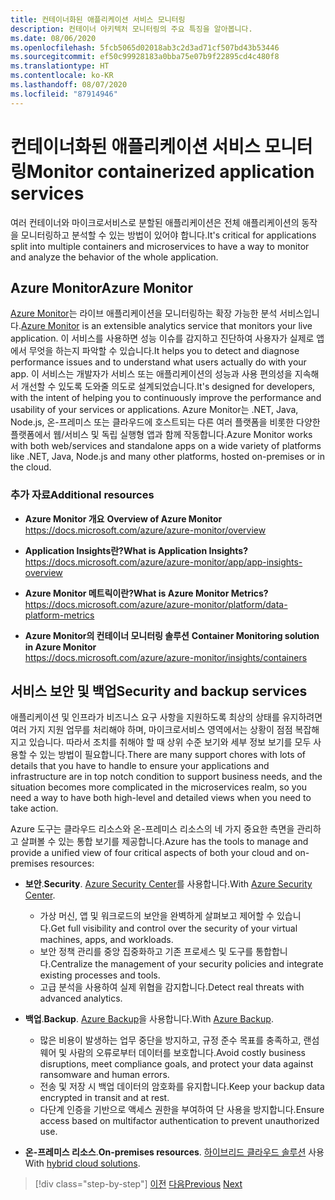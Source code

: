 ```yaml
---
title: 컨테이너화된 애플리케이션 서비스 모니터링
description: 컨테이너 아키텍처 모니터링의 주요 특징을 알아봅니다.
ms.date: 08/06/2020
ms.openlocfilehash: 5fcb5065d02018ab3c2d3ad71cf507bd43b53446
ms.sourcegitcommit: ef50c99928183a0bba75e07b9f22895cd4c480f8
ms.translationtype: HT
ms.contentlocale: ko-KR
ms.lasthandoff: 08/07/2020
ms.locfileid: "87914946"
---
```

# <a name="monitor-containerized-application-services"></a><span data-ttu-id="e5f58-103">컨테이너화된 애플리케이션 서비스 모니터링</span><span class="sxs-lookup"><span data-stu-id="e5f58-103">Monitor containerized application services</span></span>

<span data-ttu-id="e5f58-104">여러 컨테이너와 마이크로서비스로 분할된 애플리케이션은 전체 애플리케이션의 동작을 모니터링하고 분석할 수 있는 방법이 있어야 합니다.</span><span class="sxs-lookup"><span data-stu-id="e5f58-104">It's critical for applications split into multiple containers and microservices to have a way to monitor and analyze the behavior of the whole application.</span></span>

## <a name="azure-monitor"></a><span data-ttu-id="e5f58-105">Azure Monitor</span><span class="sxs-lookup"><span data-stu-id="e5f58-105">Azure Monitor</span></span>

<span data-ttu-id="e5f58-106">[Azure Monitor](https://azure.microsoft.com/services/monitor/)는 라이브 애플리케이션을 모니터링하는 확장 가능한 분석 서비스입니다.</span><span class="sxs-lookup"><span data-stu-id="e5f58-106">[Azure Monitor](https://azure.microsoft.com/services/monitor/) is an extensible analytics service that monitors your live application.</span></span> <span data-ttu-id="e5f58-107">이 서비스를 사용하면 성능 이슈를 감지하고 진단하여 사용자가 실제로 앱에서 무엇을 하는지 파악할 수 있습니다.</span><span class="sxs-lookup"><span data-stu-id="e5f58-107">It helps you to detect and diagnose performance issues and to understand what users actually do with your app.</span></span> <span data-ttu-id="e5f58-108">이 서비스는 개발자가 서비스 또는 애플리케이션의 성능과 사용 편의성을 지속해서 개선할 수 있도록 도와줄 의도로 설계되었습니다.</span><span class="sxs-lookup"><span data-stu-id="e5f58-108">It's designed for developers, with the intent of helping you to continuously improve the performance and usability of your services or applications.</span></span> <span data-ttu-id="e5f58-109">Azure Monitor는 .NET, Java, Node.js, 온-프레미스 또는 클라우드에 호스트되는 다른 여러 플랫폼을 비롯한 다양한 플랫폼에서 웹/서비스 및 독립 실행형 앱과 함께 작동합니다.</span><span class="sxs-lookup"><span data-stu-id="e5f58-109">Azure Monitor works with both web/services and standalone apps on a wide variety of platforms like .NET, Java, Node.js and many other platforms, hosted on-premises or in the cloud.</span></span>

### <a name="additional-resources"></a><span data-ttu-id="e5f58-110">추가 자료</span><span class="sxs-lookup"><span data-stu-id="e5f58-110">Additional resources</span></span>

- <span data-ttu-id="e5f58-111">**Azure Monitor 개요** </span><span class="sxs-lookup"><span data-stu-id="e5f58-111">**Overview of Azure Monitor** </span></span>\
  <https://docs.microsoft.com/azure/azure-monitor/overview>

- <span data-ttu-id="e5f58-112">**Application Insights란?**</span><span class="sxs-lookup"><span data-stu-id="e5f58-112">**What is Application Insights?**</span></span> \
  <https://docs.microsoft.com/azure/azure-monitor/app/app-insights-overview>

- <span data-ttu-id="e5f58-113">**Azure Monitor 메트릭이란?**</span><span class="sxs-lookup"><span data-stu-id="e5f58-113">**What is Azure Monitor Metrics?**</span></span> \
  <https://docs.microsoft.com/azure/azure-monitor/platform/data-platform-metrics>

- <span data-ttu-id="e5f58-114">**Azure Monitor의 컨테이너 모니터링 솔루션** </span><span class="sxs-lookup"><span data-stu-id="e5f58-114">**Container Monitoring solution in Azure Monitor** </span></span>\
  <https://docs.microsoft.com/azure/azure-monitor/insights/containers>

## <a name="security-and-backup-services"></a><span data-ttu-id="e5f58-115">서비스 보안 및 백업</span><span class="sxs-lookup"><span data-stu-id="e5f58-115">Security and backup services</span></span>

<span data-ttu-id="e5f58-116">애플리케이션 및 인프라가 비즈니스 요구 사항을 지원하도록 최상의 상태를 유지하려면 여러 가지 지원 업무를 처리해야 하며, 마이크로서비스 영역에서는 상황이 점점 복잡해지고 있습니다. 따라서 조치를 취해야 할 때 상위 수준 보기와 세부 정보 보기를 모두 사용할 수 있는 방법이 필요합니다.</span><span class="sxs-lookup"><span data-stu-id="e5f58-116">There are many support chores with lots of details that you have to handle to ensure your applications and infrastructure are in top notch condition to support business needs, and the situation becomes more complicated in the microservices realm, so you need a way to have both high-level and detailed views when you need to take action.</span></span>

<span data-ttu-id="e5f58-117">Azure 도구는 클라우드 리소스와 온-프레미스 리소스의 네 가지 중요한 측면을 관리하고 살펴볼 수 있는 통합 보기를 제공합니다.</span><span class="sxs-lookup"><span data-stu-id="e5f58-117">Azure has the tools to manage and provide a unified view of four critical aspects of both your cloud and on-premises resources:</span></span>

- <span data-ttu-id="e5f58-118">**보안**.</span><span class="sxs-lookup"><span data-stu-id="e5f58-118">**Security**.</span></span> <span data-ttu-id="e5f58-119">[Azure Security Center](https://azure.microsoft.com/services/security-center/)를 사용합니다.</span><span class="sxs-lookup"><span data-stu-id="e5f58-119">With [Azure Security Center](https://azure.microsoft.com/services/security-center/).</span></span>
  - <span data-ttu-id="e5f58-120">가상 머신, 앱 및 워크로드의 보안을 완벽하게 살펴보고 제어할 수 있습니다.</span><span class="sxs-lookup"><span data-stu-id="e5f58-120">Get full visibility and control over the security of your virtual machines, apps, and workloads.</span></span>
  - <span data-ttu-id="e5f58-121">보안 정책 관리를 중앙 집중화하고 기존 프로세스 및 도구를 통합합니다.</span><span class="sxs-lookup"><span data-stu-id="e5f58-121">Centralize the management of your security policies and integrate existing processes and tools.</span></span>
  - <span data-ttu-id="e5f58-122">고급 분석을 사용하여 실제 위협을 감지합니다.</span><span class="sxs-lookup"><span data-stu-id="e5f58-122">Detect real threats with advanced analytics.</span></span>

- <span data-ttu-id="e5f58-123">**백업**.</span><span class="sxs-lookup"><span data-stu-id="e5f58-123">**Backup**.</span></span> <span data-ttu-id="e5f58-124">[Azure Backup](https://azure.microsoft.com/services/backup/)을 사용합니다.</span><span class="sxs-lookup"><span data-stu-id="e5f58-124">With [Azure Backup](https://azure.microsoft.com/services/backup/).</span></span>
  - <span data-ttu-id="e5f58-125">많은 비용이 발생하는 업무 중단을 방지하고, 규정 준수 목표를 충족하고, 랜섬웨어 및 사람의 오류로부터 데이터를 보호합니다.</span><span class="sxs-lookup"><span data-stu-id="e5f58-125">Avoid costly business disruptions, meet compliance goals, and protect your data against ransomware and human errors.</span></span>
  - <span data-ttu-id="e5f58-126">전송 및 저장 시 백업 데이터의 암호화를 유지합니다.</span><span class="sxs-lookup"><span data-stu-id="e5f58-126">Keep your backup data encrypted in transit and at rest.</span></span>
  - <span data-ttu-id="e5f58-127">다단계 인증을 기반으로 액세스 권한을 부여하여 단 사용을 방지합니다.</span><span class="sxs-lookup"><span data-stu-id="e5f58-127">Ensure access based on multifactor authentication to prevent unauthorized use.</span></span>

- <span data-ttu-id="e5f58-128">**온-프레미스 리소스**.</span><span class="sxs-lookup"><span data-stu-id="e5f58-128">**On-premises resources**.</span></span> <span data-ttu-id="e5f58-129">[하이브리드 클라우드 솔루션](https://azure.microsoft.com/solutions/hybrid-cloud-app/) 사용</span><span class="sxs-lookup"><span data-stu-id="e5f58-129">With [hybrid cloud solutions](https://azure.microsoft.com/solutions/hybrid-cloud-app/).</span></span>

>[!div class="step-by-step"]
><span data-ttu-id="e5f58-130">[이전](manage-production-docker-environments.md)
>[다음](../key-takeaways/index.md)</span><span class="sxs-lookup"><span data-stu-id="e5f58-130">[Previous](manage-production-docker-environments.md)
[Next](../key-takeaways/index.md)</span></span>
